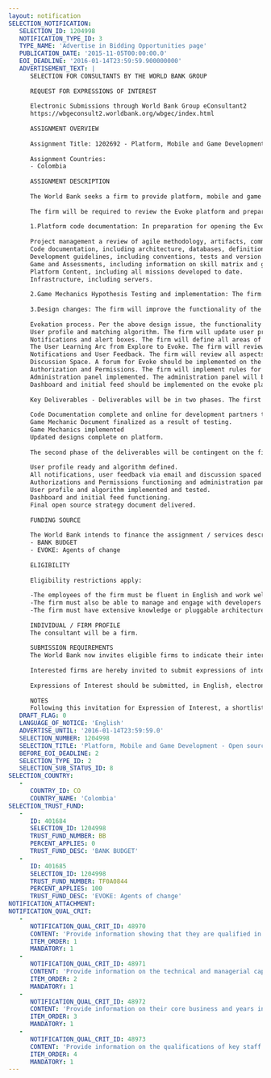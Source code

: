 ```yaml
---
layout: notification
SELECTION_NOTIFICATION: 
   SELECTION_ID: 1204998
   NOTIFICATION_TYPE_ID: 3
   TYPE_NAME: 'Advertise in Bidding Opportunities page'
   PUBLICATION_DATE: '2015-11-05T00:00:00.0'
   EOI_DEADLINE: '2016-01-14T23:59:59.900000000'
   ADVERTISEMENT_TEXT: |
      SELECTION FOR CONSULTANTS BY THE WORLD BANK GROUP
      
      REQUEST FOR EXPRESSIONS OF INTEREST
      
      Electronic Submissions through World Bank Group eConsultant2
      https://wbgeconsult2.worldbank.org/wbgec/index.html
      
      ASSIGNMENT OVERVIEW
      
      Assignment Title: 1202692 - Platform, Mobile and Game Development - Open source management, user testing, and preparation for March 2016 pilot - Competitive Firm Contract
      
      Assignment Countries:
      - Colombia
      
      ASSIGNMENT DESCRIPTION
      
      The World Bank seeks a firm to provide platform, mobile and game design and development support to the existing beta version of Evoke 2.0. The Evoke 2.0 platform will be an open source resource available to partner organizations around the world. Through this Project on Peace in Colombia, the World Bank seeks technology developers to prepare the Evoke platform for this open source phase and provide the framework to scale the project globally. The firm will be responsible for reviewing the existing user flow and functionality of the existing platform, designing and delivering a series of user tests, and updating the platform design and functionality based on user feedback. The firm will also be responsible for designing and implementing an open source strategy for the platform.
      
      The firm will be required to review the Evoke platform and prepare and implement a strategy for open source deployment and management of the platform. Together with the World Bank team, the firm will also be responsible for user tests on the platform. 
      
      1.Platform code documentation: In preparation for opening the Evoke platform to partners, the firm will document all relevant code that is currently on the platform as an orientation to partners in Colombia to be able to run an instance of the platform for Colombia as well as adapt and modify the code to meet their specific context. Categories for documentation would include, but not be limited to, issues such as:
      
      Project management a review of agile methodology, artifacts, communication and meeting notes.
      Code documentation, including architecture, databases, definitions and plugins.
      Development guidelines, including conventions, tests and version control.
      Game and Assessments, including information on skill matrix and game mechanics.
      Platform Content, including all missions developed to date.
      Infrastructure, including servers.
      
      2.Game Mechanics Hypothesis Testing and implementation: The firm will participate in a play test with students in Colombia to test the game mechanics particularly as they relate to points, skills development and badge acquisition. The firm will conduct a user test with at least 15 participants to better understand engagement with the platform. Based on results of the user play test the firm will update the user interface and engagement with the platform improving specific design issues in the platform. The firm will specifically focus on implementation of badges, dossier, levels, points, progress bars, social features of following, and leadercloud should all be implemented for each mission on the site.
      
      3.Design changes: The firm will improve the functionality of the transition from the various phases of the platform, including development and submission of the Evokation. Core functionality such as submitting evidence, accepting allies, and commenting will also be redesigned. The user profile design will also be updated. The firm will be responsible for updating the platform prior to open source release with the following objectives to be considered:
      
      Evokation process. Per the above design issue, the functionality and tools for use to develop and submit an evokation will be tested and fully functional. 
      User profile and matching algorithm. The firm will update user profile psychometric questions and begin design of the matching algorithm.
      Notifications and alert boxes. The firm will define all areas of the platform where notifications and alert boxes will be included.
      The User Learning Arc from Explore to Evoke. The firm will review the progression of action from Explore to Evoke and insure that the game mechanics regarding unlocking of phases and social interaction between players is functioning.
      Notifications and User Feedback. The firm will review all aspects of the platform and recommend areas where user feedback and/or notifications to the user are needed. The firm will then design and implement those feedback mechanisms including both in platform and email notifications.
      Discussion Space. A forum for Evoke should be implemented on the platform. 
      Authorization and Permissions. The firm will implement rules for authorizations and permissions within the site.
      Administration panel implemented. The administration panel will be reviewed, updated, and adjusted to improve scalability of the platform with partners. 
      Dashboard and initial feed should be implemented on the evoke platform.
      
      Key Deliverables - Deliverables will be in two phases. The first phase per scope defined above the following are the key deliverables to be finished by the end of 90 days from signature of contract:
      
      Code Documentation complete and online for development partners to access.
      Game Mechanic Document finalized as a result of testing.
      Game Mechanics implemented
      Updated designs complete on platform.
      
      The second phase of the deliverables will be contingent on the first phase and are expected to be delivered 180 days after signature of the contract. These deliverables related to the specific design phase and are defined below:
      
      User profile ready and algorithm defined.
      All notifications, user feedback via email and discussion spaced scoped out, designed and implemented on the platform.
      Authorizations and Permissions functioning and administration panel implemented.
      User profile and algorithm implemented and tested. 
      Dashboard and initial feed functioning. 
      Final open source strategy document delivered. 
      
      FUNDING SOURCE
      
      The World Bank intends to finance the assignment / services described below under the following trust fund(s):
      - BANK BUDGET
      - EVOKE: Agents of change
      
      ELIGIBILITY
      
      Eligibility restrictions apply:
      
      -The employees of the firm must be fluent in English and work well with culturally diverse teams. 
      -The firm must also be able to manage and engage with developers from a distance. 
      -The firm must have extensive knowledge or pluggable architectures, GIT, PHP, Javascript, NodeJS and MySQL.
      
      INDIVIDUAL / FIRM PROFILE
      The consultant will be a firm. 
      
      SUBMISSION REQUIREMENTS
      The World Bank now invites eligible firms to indicate their interest in providing the services. Interested firms must provide information indicating that they are qualified to perform the services (brochures, description of similar assignments, experience in similar conditions, availability of appropriate skills among staff, etc. for firms; CV and cover letter for individuals). Please note that the total size of all attachments should be less than 5MB. Consultants may associate to enhance their qualifications.
      
      Interested firms are hereby invited to submit expressions of interest.
      
      Expressions of Interest should be submitted, in English, electronically through World Bank Group eTendering (https://wbgeconsult2.worldbank.org/wbgec/index.html)
      
      NOTES
      Following this invitation for Expression of Interest, a shortlist of qualified firms will be formally invited to submit proposals. Shortlisting and selection will be subject to the availability of funding.
   DRAFT_FLAG: 0
   LANGUAGE_OF_NOTICE: 'English'
   ADVERTISE_UNTIL: '2016-01-14T23:59:59.0'
   SELECTION_NUMBER: 1204998
   SELECTION_TITLE: 'Platform, Mobile and Game Development - Open source management, user testing, and preparation for March 2016 pilot - Competitive Firm Contract'
   BEFORE_EOI_DEADLINE: 2
   SELECTION_TYPE_ID: 2
   SELECTION_SUB_STATUS_ID: 8
SELECTION_COUNTRY: 
   - 
      COUNTRY_ID: CO
      COUNTRY_NAME: 'Colombia'
SELECTION_TRUST_FUND: 
   - 
      ID: 401684
      SELECTION_ID: 1204998
      TRUST_FUND_NUMBER: BB
      PERCENT_APPLIES: 0
      TRUST_FUND_DESC: 'BANK BUDGET'
   - 
      ID: 401685
      SELECTION_ID: 1204998
      TRUST_FUND_NUMBER: TF0A0844
      PERCENT_APPLIES: 100
      TRUST_FUND_DESC: 'EVOKE: Agents of change'
NOTIFICATION_ATTACHMENT: 
NOTIFICATION_QUAL_CRIT: 
   - 
      NOTIFICATION_QUAL_CRIT_ID: 48970
      CONTENT: 'Provide information showing that they are qualified in the field of the assignment.'
      ITEM_ORDER: 1
      MANDATORY: 1
   - 
      NOTIFICATION_QUAL_CRIT_ID: 48971
      CONTENT: 'Provide information on the technical and managerial capabilities of the firm.'
      ITEM_ORDER: 2
      MANDATORY: 1
   - 
      NOTIFICATION_QUAL_CRIT_ID: 48972
      CONTENT: 'Provide information on their core business and years in business.'
      ITEM_ORDER: 3
      MANDATORY: 1
   - 
      NOTIFICATION_QUAL_CRIT_ID: 48973
      CONTENT: 'Provide information on the qualifications of key staff.'
      ITEM_ORDER: 4
      MANDATORY: 1
---
```

